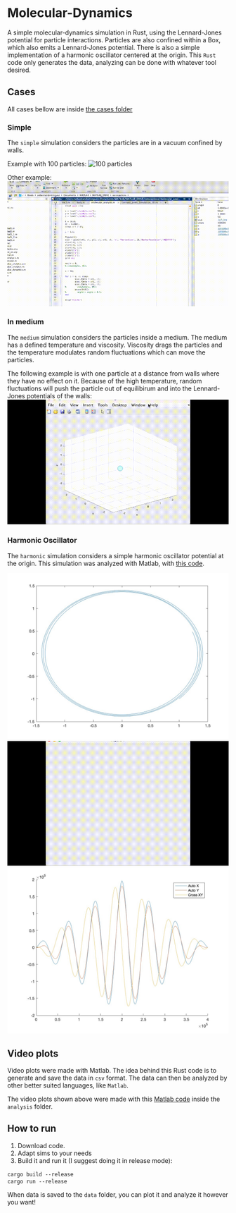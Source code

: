 # Molecular-Dynamics

A simple molecular-dynamics simulation in Rust, using the Lennard-Jones potential for particle interactions. Particles are also confined within a Box, which also emits a Lennard-Jones potential. There is also a simple implementation of a harmonic oscillator centered at the origin. This `Rust` code only generates the data, analyzing can be done with whatever tool desired.

## Cases

All cases bellow are inside [the cases folder](./src/cases/)

### Simple

The `simple` simulation considers the particles are in a vacuum confined by walls.

Example with 100 particles:
![100 particles](./vids/particles3.gif)

Other example:
![some particles](./vids/particles2.gif)

### In medium

The `medium` simulation considers the particles inside a medium. The medium has a defined temperature and viscosity. Viscosity drags the particles and the temperature modulates random fluctuations which can move the particles.

The following example is with one particle at a distance from walls where they have no effect on it. Because of the high temperature, random fluctuations will push the particle out of equilibirum and into the Lennard-Jones potentials of the walls:
![particle in medium](./vids/medium.gif)

### Harmonic Oscillator

The `harmonic` simulation considers a simple harmonic oscillator potential at the origin. This simulation was analyzed with Matlab, with [this code](./analysis/harmonic.m).

![particle in harmonic oscillator](./imgs/harmonic.jpg)
![particle trajectory video](./vids/harmonic.gif)
![correlations](./imgs/corrs.jpg)

## Video plots

Video plots were made with Matlab. The idea behind this Rust code is to generate and save the data in `csv` format. The data can then be analyzed by other better suited languages, like `Matlab`.

The video plots shown above were made with this [Matlab code](./analysis/sim.m) inside the `analysis` folder.

## How to run

1. Download code.
2. Adapt sims to your needs
3. Build it and run it (I suggest doing it in release mode):

```
cargo build --release
cargo run --release
```

When data is saved to the `data` folder, you can plot it and analyze it however you want!
